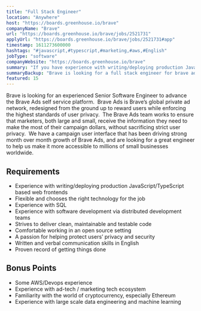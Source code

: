 ```yaml
---
title: "Full Stack Engineer"
location: "Anywhere"
host: "https://boards.greenhouse.io/brave"
companyName: "Brave"
url: "https://boards.greenhouse.io/brave/jobs/2521731"
applyUrl: "https://boards.greenhouse.io/brave/jobs/2521731#app"
timestamp: 1611273600000
hashtags: "#javascript,#typescript,#marketing,#aws,#English"
jobType: "software"
companyWebsite: "https://boards.greenhouse.io/brave"
summary: "If you have experience with writing/deploying production JavaScript/TypeScript based web frontends, Brave has a job opening for a Full Stack Engineer."
summaryBackup: "Brave is looking for a full stack engineer for brave ads that has experience in: #javascript, #typescript, #marketing."
featured: 15
---
```


Brave is looking for an experienced Senior Software Engineer to advance the Brave Ads self service platform.  Brave Ads is Brave’s global private ad network, redesigned from the ground up to reward users while enforcing the highest standards of user privacy.  The Brave Ads team works to ensure that marketers, both large and small, receive the information they need to make the most of their campaign dollars, without sacrificing strict user privacy.  We have a campaign user interface that has been driving strong month over month growth of Brave Ads, and are looking for a great engineer to help us make it more accessible to millions of small businesses worldwide.

## Requirements

*   Experience with writing/deploying production JavaScript/TypeScript based web frontends
*   Flexible and chooses the right technology for the job
*   Experience with SQL
*   Experience with software development via distributed development teams
*   Strives to deliver clean, maintainable and testable code
*   Comfortable working in an open source setting
*   A passion for helping protect users’ privacy and security
*   Written and verbal communication skills in English
*   Proven record of getting things done

## Bonus Points

*   Some AWS/Devops experience
*   Experience with ad-tech / marketing tech ecosystem
*   Familiarity with the world of cryptocurrency, especially Ethereum
*   Experience with large scale data engineering and machine learning
